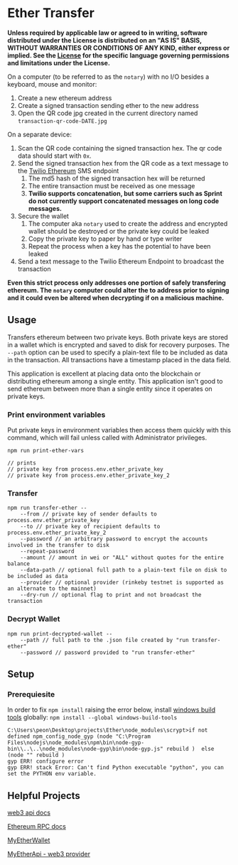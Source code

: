 # Ether Transfer

**Unless required by applicable law or agreed to in writing, software distributed under the License is distributed on an "AS IS" BASIS, WITHOUT WARRANTIES OR CONDITIONS OF ANY KIND, either express or implied. See the [License](https://www.apache.org/licenses/LICENSE-2.0) for the specific language governing permissions and
limitations under the License.**

On a computer (to be referred to as the `notary`) with no I/O besides a keyboard, mouse and monitor:

1. Create a new ethereum address
2. Create a signed transaction sending ether to the new address
3. Open the QR code jpg created in the current directory named `transaction-qr-code-DATE.jpg`

On a separate device:

1. Scan the QR code containing the signed transaction hex. The qr code data should start with `0x`.
2. Send the signed transaction hex from the QR code as a text message to the [Twilio Ethereum](https://github.com/timg456789/TwilioEthereum) SMS endpoint
    1. The md5 hash of the signed transaction hex will be returned
    2. The entire transaction must be received as one message
    3. **Twilio supports concatenation, but some carriers such as Sprint do not currently support concatenated messages on long code messages.**
3. Secure the wallet
    1. The computer aka `notary` used to create the address and encrypted wallet should be destroyed or the private key could be leaked
    2. Copy the private key to paper by hand or type writer
    3. Repeat the process when a key has the potential to have been leaked
4. Send a text message to the Twilio Ethereum Endpoint to broadcast the transaction

**Even this strict process only addresses one portion of safely transfering ethereum. The `notary` computer could alter the to address prior to signing and it could even be altered when decrypting if on a malicious machine.**

## Usage

Transfers ethereum between two private keys. Both private keys are stored in a wallet which is encrypted and saved to disk for recovery purposes. The `--path` option can be used to specify a plain-text file to be included as data in the transaction. All transactions have a timestamp placed in the data field.

This application is excellent at placing data onto the blockchain or distributing ethereum among a single entity. This application isn't good to send ethereum between more than a single entity since it operates on private keys.


### Print environment variables

Put private keys in environment variables then access them quickly with this command, which will fail unless called with Administrator privileges.

    npm run print-ether-vars

    // prints
    // private key from process.env.ether_private_key
    // private key from process.env.ether_private_key_2

### Transfer

    npm run transfer-ether --
        --from // private key of sender defaults to process.env.ether_private_key
        --to // private key of recipient defaults to process.env.ether_private_key_2
        --password // an arbitrary password to encrypt the accounts involved in the transfer to disk
        --repeat-password
        --amount // amount in wei or "ALL" without quotes for the entire balance
        --data-path // optional full path to a plain-text file on disk to be included as data
        --provider // optional provider (rinkeby testnet is supported as an alternate to the mainnet)
        --dry-run // optional flag to print and not broadcast the transaction

### Decrypt Wallet

    npm run print-decrypted-wallet --
        --path // full path to the .json file created by "run transfer-ether"
        --password // password provided to "run transfer-ether"

## Setup

### Prerequiesite

In order to fix `npm install` raising the error below, install [windows build tools](https://github.com/ethereum/web3.js/issues/1064) globally: `npm install --global windows-build-tools`

    C:\Users\peon\Desktop\projects\Ether\node_modules\scrypt>if not defined npm_config_node_gyp (node "C:\Program Files\nodejs\node_modules\npm\bin\node-gyp-bin\\..\..\node_modules\node-gyp\bin\node-gyp.js" rebuild )  else (node "" rebuild )
    gyp ERR! configure error
    gyp ERR! stack Error: Can't find Python executable "python", you can set the PYTHON env variable.

## Helpful Projects

[web3 api docs](https://web3js.readthedocs.io/en/1.0/web3-eth.html)

[Ethereum RPC docs](https://github.com/ethereum/wiki/wiki/JSON-RPC)

[MyEtherWallet](https://www.myetherwallet.com/)

[MyEtherApi - web3 provider](https://www.myetherapi.com/)
